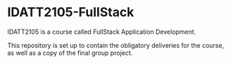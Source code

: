 # IDATT2105-FullStack
IDATT2105 is a course called FullStack Application Development.

This repository is set up to contain the obligatory deliveries for the course, as well as 
a copy of the final group project. 


